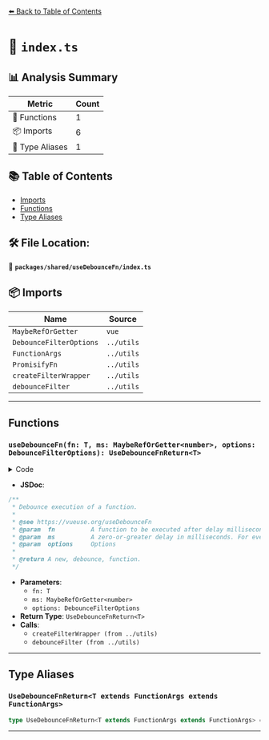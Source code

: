 [⬅️ Back to Table of Contents](../../../index.md)

# 📄 `index.ts`

## 📊 Analysis Summary

| Metric | Count |
|--------|-------|
| 🔧 Functions | 1 |
| 📦 Imports | 6 |
| 📑 Type Aliases | 1 |

## 📚 Table of Contents

- [Imports](#imports)
- [Functions](#functions)
- [Type Aliases](#type-aliases)

## 🛠️ File Location:
📂 **`packages/shared/useDebounceFn/index.ts`**

## 📦 Imports

| Name | Source |
|------|--------|
| `MaybeRefOrGetter` | `vue` |
| `DebounceFilterOptions` | `../utils` |
| `FunctionArgs` | `../utils` |
| `PromisifyFn` | `../utils` |
| `createFilterWrapper` | `../utils` |
| `debounceFilter` | `../utils` |


---

## Functions

### `useDebounceFn(fn: T, ms: MaybeRefOrGetter<number>, options: DebounceFilterOptions): UseDebounceFnReturn<T>`

<details><summary>Code</summary>

```ts
export function useDebounceFn<T extends FunctionArgs>(
  fn: T,
  ms: MaybeRefOrGetter<number> = 200,
  options: DebounceFilterOptions = {},
): UseDebounceFnReturn<T> {
  return createFilterWrapper(
    debounceFilter(ms, options),
    fn,
  )
}
```
</details>

- **JSDoc**:
```ts
/**
 * Debounce execution of a function.
 *
 * @see https://vueuse.org/useDebounceFn
 * @param  fn          A function to be executed after delay milliseconds debounced.
 * @param  ms          A zero-or-greater delay in milliseconds. For event callbacks, values around 100 or 250 (or even higher) are most useful.
 * @param  options     Options
 *
 * @return A new, debounce, function.
 */
```

- **Parameters**:
  - `fn: T`
  - `ms: MaybeRefOrGetter<number>`
  - `options: DebounceFilterOptions`
- **Return Type**: `UseDebounceFnReturn<T>`
- **Calls**:
  - `createFilterWrapper (from ../utils)`
  - `debounceFilter (from ../utils)`

---

## Type Aliases

### `UseDebounceFnReturn<T extends FunctionArgs extends FunctionArgs>`

```ts
type UseDebounceFnReturn<T extends FunctionArgs extends FunctionArgs> = PromisifyFn<T>;
```


---
